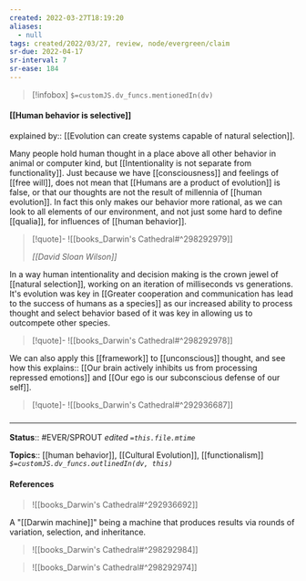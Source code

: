 ```yaml
---
created: 2022-03-27T18:19:20 
aliases:
  - null
tags: created/2022/03/27, review, node/evergreen/claim
sr-due: 2022-04-17
sr-interval: 7
sr-ease: 184
---
```

> [!infobox]
`$=customJS.dv_funcs.mentionedIn(dv)`

#### [[Human behavior is selective]] 

explained by:: [[Evolution can create systems capable of natural selection]].

Many people hold human thought in a place above all other behavior in animal or computer kind,
but [[Intentionality is not separate from functionality]].
Just because we have [[consciousness]] and feelings of [[free will]],
does not mean that [[Humans are a product of evolution]] is false,
or that our thoughts are not the result of millennia of [[human evolution]].
In fact this only makes our behavior more rational,
as we can look to all elements of our environment,
and not just some hard to define [[qualia]],
for influences of [[human behavior]].

> [!quote]-
> ![[books_Darwin's Cathedral#^298292979]]
> 
> <cite>[[David Sloan Wilson]]</cite>

In a way human intentionality and decision making is the crown jewel of [[natural selection]], 
working on an iteration of milliseconds vs generations.
It's evolution was key in [[Greater cooperation and communication has lead to the success of humans as a species]]
as our increased ability to process thought and select behavior based of it was key in allowing us to outcompete other species.

> [!quote]-
> ![[books_Darwin's Cathedral#^298292978]]

We can also apply this [[framework]] to [[unconscious]] thought, and see how this
explains:: [[Our brain actively inhibits us from processing repressed emotions]] and [[Our ego is our subconscious defense of our self]].

> [!quote]-
> ![[books_Darwin's Cathedral#^292936687]]

### <hr class="footnote"/>

**Status**:: #EVER/SPROUT
*edited `=this.file.mtime`*

**Topics**:: [[human behavior]], [[Cultural Evolution]], [[functionalism]]
*`$=customJS.dv_funcs.outlinedIn(dv, this)`*

#### References

> ![[books_Darwin's Cathedral#^292936692]]

A "[[Darwin machine]]" being a machine that produces results via rounds of variation, selection, and inheritance. 

> ![[books_Darwin's Cathedral#^298292984]]

> ![[books_Darwin's Cathedral#^298292974]]
